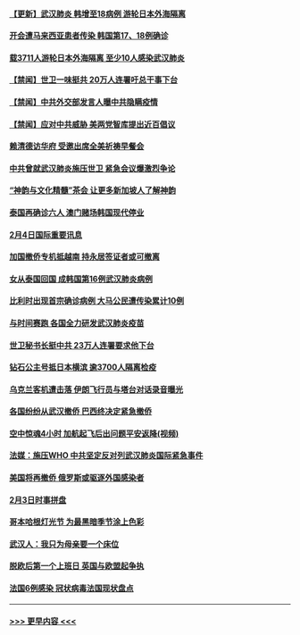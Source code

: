 #### [【更新】武汉肺炎 韩增至18病例 游轮日本外海隔离](../pages/prog202/a102758911.md?t=02051155) 
#### [开会遭马来西亚患者传染 韩国第17、18例确诊](../pages/prog202/a102769600.md?t=02051155) 
#### [载3711人游轮日本外海隔离 至少10人感染武汉肺炎](../pages/prog202/a102769538.md?t=02051155) 
#### [【禁闻】世卫一味挺共 20万人连署吁总干事下台](../pages/prog202/a102769445.md?t=02051155) 
#### [【禁闻】中共外交部发言人曝中共隐瞒疫情](../pages/prog202/a102769400.md?t=02051155) 
#### [【禁闻】应对中共威胁 美两党智库提出近百倡议](../pages/prog202/a102769357.md?t=02051155) 
#### [赖清德访华府  受邀出席全美祈祷早餐会](../pages/prog202/a102769350.md?t=02051155) 
#### [中共曾就武汉肺炎施压世卫 紧急会议爆激烈争论](../pages/prog202/a102769312.md?t=02051155) 
#### [“神韵与文化精髓”茶会 让更多新加坡人了解神韵](../pages/prog202/a102769286.md?t=02051155) 
#### [泰国再确诊六人 澳门赌场韩国现代停业](../pages/prog202/a102769239.md?t=02051155) 
#### [2月4日国际重要讯息](../pages/prog202/a102768884.md?t=02051155) 
#### [加国撤侨专机抵越南 持永居签证者或可撤离](../pages/prog202/a102768877.md?t=02051155) 
#### [女从泰国回国 成韩国第16例武汉肺炎病例](../pages/prog202/a102768669.md?t=02051155) 
#### [比利时出现首宗确诊病例 大马公民遭传染累计10例](../pages/prog202/a102768824.md?t=02051155) 
#### [与时间赛跑 各国全力研发武汉肺炎疫苗](../pages/prog202/a102768738.md?t=02051155) 
#### [世卫秘书长挺中共 23万人连署要求他下台](../pages/prog202/a102768717.md?t=02051155) 
#### [钻石公主号抵日本横滨 逾3700人隔离检疫](../pages/prog202/a102768714.md?t=02051155) 
#### [乌克兰客机遭击落 伊朗飞行员与塔台对话录音曝光](../pages/prog202/a102768645.md?t=02051155) 
#### [各国纷纷从武汉撤侨 巴西终决定紧急撤侨](../pages/prog202/a102768630.md?t=02051155) 
#### [空中惊魂4小时 加航起飞后出问题平安返降(视频)](../pages/prog202/a102768601.md?t=02051155) 
#### [法媒：施压WHO 中共坚定反对列武汉肺炎国际紧急事件](../pages/prog202/a102768584.md?t=02051155) 
#### [美国将再撤侨 俄罗斯或驱逐外国感染者](../pages/prog202/a102768247.md?t=02051155) 
#### [2月3日时事拼盘](../pages/prog202/a102768402.md?t=02051155) 
#### [哥本哈根灯光节 为最黑暗季节涂上色彩](../pages/prog202/a102768369.md?t=02051155) 
#### [武汉人：我只为母亲要一个床位](../pages/prog202/a102768250.md?t=02051155) 
#### [脱欧后第一个上班日 英国与欧盟起争执](../pages/prog202/a102768252.md?t=02051155) 
#### [法国6例感染 冠状病毒法国现状盘点](../pages/prog202/a102768157.md?t=02051155) 

----
#### [ >>> 更早内容 <<< ](../indexes/prog202-earlier.md)
